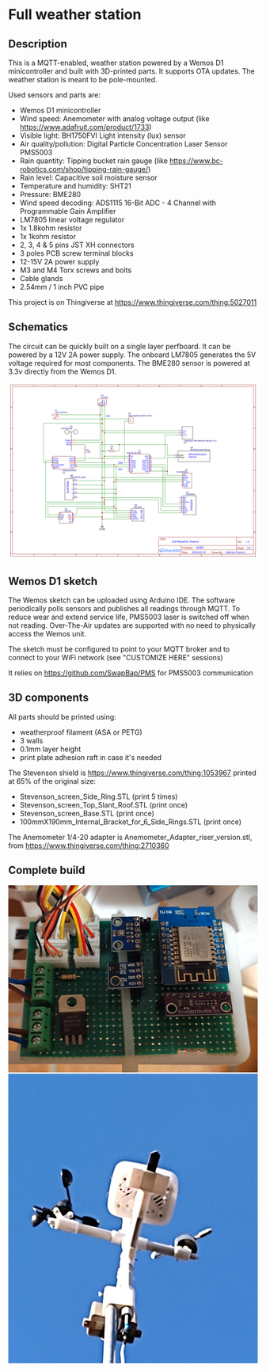 # Full weather station

## Description

This is a MQTT-enabled, weather station powered by a Wemos D1 minicontroller and built with 3D-printed parts. It supports OTA updates.
The weather station is meant to be pole-mounted.

Used sensors and parts are:

- Wemos D1 minicontroller
- Wind speed: Anemometer with analog voltage output (like https://www.adafruit.com/product/1733)
- Visible light: BH1750FVI Light intensity (lux) sensor
- Air quality/pollution: Digital Particle Concentration Laser Sensor PMS5003
- Rain quantity: Tipping bucket rain gauge (like https://www.bc-robotics.com/shop/tipping-rain-gauge/)
- Rain level: Capacitive soil moisture sensor
- Temperature and humidity: SHT21
- Pressure: BME280
- Wind speed decoding: ADS1115 16-Bit ADC - 4 Channel with Programmable Gain Amplifier
- LM7805 linear voltage regulator
- 1x 1.8kohm resistor
- 1x 1kohm resistor
- 2, 3, 4 & 5 pins JST XH connectors
- 3 poles PCB screw terminal blocks
- 12-15V 2A power supply
- M3 and M4 Torx screws and bolts
- Cable glands
- 2.54mm / 1 inch PVC pipe

This project is on Thingiverse at https://www.thingiverse.com/thing:5027011

## Schematics

The circuit can be quickly built on a single layer perfboard. It can be powered by a 12V 2A power supply. The onboard LM7805 generates the 5V voltage required for most components. The BME280 sensor is powered at 3.3v directly from the Wemos D1.

<img src="./pics/weatherstation-schematics.svg"/>


## Wemos D1 sketch 

The Wemos sketch can be uploaded using Arduino IDE. The software periodically polls sensors and publishes all readings through MQTT. To reduce wear and extend service life, PMS5003 laser is switched off when not reading.
Over-The-Air updates are supported with no need to physically access the Wemos unit.

The sketch must be configured to point to your MQTT broker and to connect to your WiFi network (see "CUSTOMIZE HERE" sessions)

It relies on https://github.com/SwapBap/PMS for PMS5003 communication


## 3D components

All parts should be printed using:

- weatherproof filament (ASA or PETG)
- 3 walls
- 0.1mm layer height
- print plate adhesion raft in case it's needed

The Stevenson shield is https://www.thingiverse.com/thing:1053967 printed at 65% of the original size:

- Stevenson_screen_Side_Ring.STL (print 5 times)
- Stevenson_screen_Top_Slant_Roof.STL (print once)
- Stevenson_screen_Base.STL (print once)
- 100mmX190mm_Internal_Bracket_for_6_Side_Rings.STL (print once)

The Anemometer 1/4-20 adapter is Anemometer_Adapter_riser_version.stl, from https://www.thingiverse.com/thing:2710360


## Complete build

<img src="./pics/raw_IMG_20220206_202126-thumb.jpg"/>

<img src="./pics/raw_IMG_20220207_161609-thumb.jpg"/>
